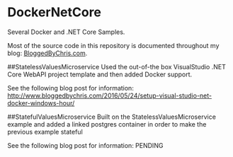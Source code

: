 # DockerNetCore
Several Docker and .NET Core Samples.

Most of the source code in this repository is documented throughout my blog: [BloggedByChris.com](http://bloggedbychris.com/).

##StatelessValuesMicroservice
Used the out-of-the box VisualStudio .NET Core WebAPI project template and then added Docker support.

See the following blog post for information: http://www.bloggedbychris.com/2016/05/24/setup-visual-studio-net-docker-windows-hour/

##StatefulValuesMicroservice
Built on the StatelessValuesMicroservice example and added a linked postgres container in order to make the previous example stateful

See the following blog post for information: PENDING
